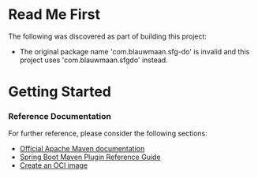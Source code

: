 # Read Me First
The following was discovered as part of building this project:

* The original package name 'com.blauwmaan.sfg-do' is invalid and this project uses 'com.blauwmaan.sfgdo' instead.

# Getting Started

### Reference Documentation
For further reference, please consider the following sections:

* [Official Apache Maven documentation](https://maven.apache.org/guides/index.html)
* [Spring Boot Maven Plugin Reference Guide](https://docs.spring.io/spring-boot/docs/2.6.2/maven-plugin/reference/html/)
* [Create an OCI image](https://docs.spring.io/spring-boot/docs/2.6.2/maven-plugin/reference/html/#build-image)

